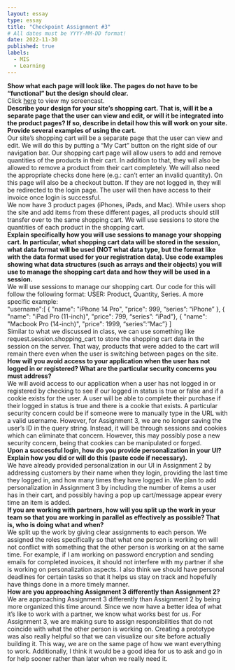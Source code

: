 ```yaml
---
layout: essay
type: essay
title: "Checkpoint Assignment #3"
# All dates must be YYYY-MM-DD format!
date: 2022-11-30
published: true
labels:
  - MIS
  - Learning
---
```


<b> Show what each page will look like. The pages do not have to be “functional” but the design should clear. </b><br>
Click <a href="https://youtu.be/-0zsVEb-OMs">here</a> to view my screencast.<br>
<b> Describe your design for your site’s shopping cart. That is, will it be a separate page that the user can view and edit, or will it be integrated into the product pages? If so, describe in detail how this will work on your site. Provide several examples of using the cart. </b><br>
Our site’s shopping cart will be a separate page that the user can view and edit. We will do this by putting a “My Cart” button on the right side of our navigation bar. Our shopping cart page will allow users to add and remove quantities of the products in their cart. In addition to that, they will also be allowed to remove a product from their cart completely. We will also need the appropriate checks done here (e.g.: can’t enter an invalid quantity). On this page will also be a checkout button. If they are not logged in, they will be redirected to the login page. The user will then have access to their invoice once login is successful. <br>
We now have 3 product pages (iPhones, iPads, and Mac). While users shop the site and add items from these different pages, all products should still transfer over to the same shopping cart. We will use sessions to store the quantities of each product in the shopping cart. <br>
<b> Explain specifically how you will use sessions to manage your shopping cart. In particular, what shopping cart data will be stored in the session, what data format will be used (NOT what data type, but the format like with the data format used for your registration data). Use code examples showing what data structures (such as arrays and their objects) you will use to manage the shopping cart data and how they will be used in a session. </b><br>
We will use sessions to manage our shopping cart. Our code for this will follow the following format: USER: Product, Quantity, Series.
A more specific example:<br> "username":[ { "name": "iPhone 14 Pro", "price": 999, “series”: “iPhone” }, { "name": "iPad Pro (11-inch)", "price": 799,  “series”: “iPad”}, { "name": "Macbook Pro (14-inch)", "price": 1999, “series”:”Mac”} ] <br>
Similar to what we discussed in class, we can use something like request.session.shopping_cart to store the shopping cart data in the session on the server. That way, products that were added to the cart will remain there even when the user is switching between pages on the site. <br>
<b> How will you avoid access to your application when the user has not logged in or registered? What are the particular security concerns you must address? </b><br>
We will avoid access to our application when a user has not logged in or registered by checking to see if our logged in status is true or false and if a cookie exists for the user. A user will be able to complete their purchase if their logged in status is true and there is a cookie that exists. A particular security concern could be if someone were to manually type in the URL with a valid username. However, for Assignment 3, we are no longer saving the user’s ID in the query string. Instead, it will be through sessions and cookies which can eliminate that concern. However, this may possibly pose a new security concern, being that cookies can be manipulated or forged. <br> 
<b> Upon a successful login, how do you provide personalization in your UI? Explain how you did or will do this (paste code if necessary). </b><br>
We have already provided personalization in our UI in Assignment 2 by addressing customers by their name when they login, providing the last time they logged in, and how many times they have logged in. We plan to add personalization in Assignment 3 by including the number of items a user has in their cart, and possibly having a pop up cart/message appear every time an item is added. <br>
<b> If you are working with partners, how will you split up the work in your team so that you are working in parallel as effectively as possible? That is, who is doing what and when? </b><br>
We split up the work by giving clear assignments to each person. We assigned the roles specifically so that what one person is working on will not conflict with something that the other person is working on at the same time. For example, if I am working on password encryption and sending emails for completed invoices, it should not interfere with my partner if she is working on personalization aspects. I also think we should have personal deadlines for certain tasks so that it helps us stay on track and hopefully have things done in a more timely manner. <br>
<b> How are you approaching Assignment 3 differently than Assignment 2? </b><br>
We are approaching Assignment 3 differently than Assignment 2 by being more organized this time around. Since we now have a better idea of what it’s like to work with a partner, we know what works best for us. For Assignment 3, we are making sure to assign responsibilities that do not coincide with what the other person is working on. Creating a prototype was also really helpful so that we can visualize our site before actually building it. This way, we are on the same page of how we want everything to work. Additionally, I think it would be a good idea for us to ask and go in for help sooner rather than later when we really need it. <br>
